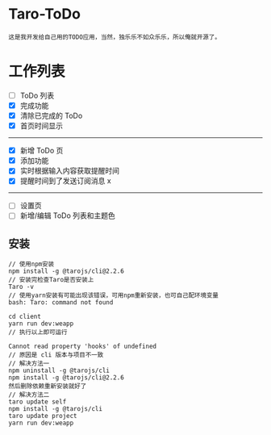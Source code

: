 # Taro-ToDo

    这是我开发给自己用的TODO应用，当然，独乐乐不如众乐乐，所以俺就开源了。

# 工作列表

- [ ] ToDo 列表
- [x] 完成功能
- [x] 清除已完成的 ToDo
- [x] 首页时间显示

---

- [x] 新增 ToDo 页
- [x] 添加功能
- [x] 实时根据输入内容获取提醒时间
- [x] 提醒时间到了发送订阅消息 x

---

- [ ] 设置页
- [ ] 新增/编辑 ToDo 列表和主题色

## 安装

```git
// 使用npm安装
npm install -g @tarojs/cli@2.2.6
// 安装完检查Taro是否安装上
Taro -v
// 使用yarn安装有可能出现该错误，可用npm重新安装，也可自己配环境变量
bash: Taro: command not found

cd client
yarn run dev:weapp
// 执行以上即可运行

Cannot read property 'hooks' of undefined
// 原因是 cli 版本与项目不一致
// 解决方法一
npm uninstall -g @tarojs/cli
npm install -g @tarojs/cli@2.2.6
然后删除依赖重新安装就好了
// 解决方法二
taro update self
npm install -g @tarojs/cli
taro update project
yarn run dev:weapp
```
